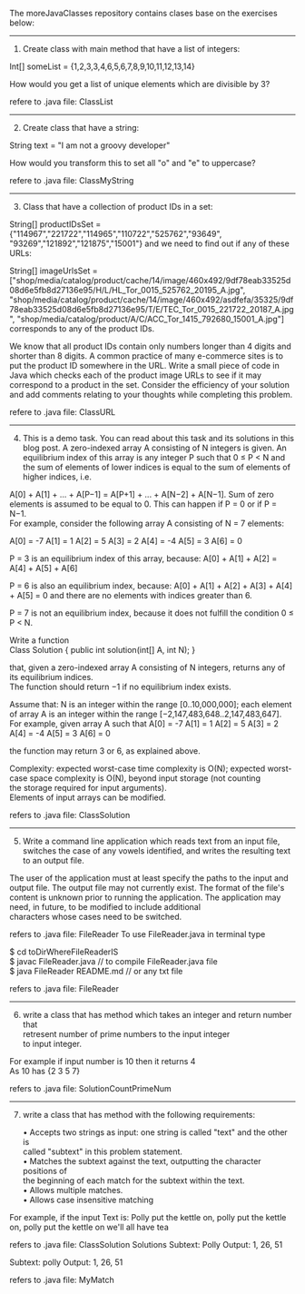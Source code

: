 The moreJavaClasses repository contains clases base on the exercises below:  

---------------------------------------------------------------------------------------- 

1) Create class with main method that have a list of integers: 

Int[] someList = {1,2,3,3,4,6,5,6,7,8,9,10,11,12,13,14} 

How would you get a list of unique elements which are divisible by 3? 


refere to .java file: ClassList 

------------------------------------------------------------------------------------------ 

2) Create class that have a string: 

String text = "I am not a groovy developer" 

How would you transform this to set all "o" and "e" to uppercase? 

refere to .java file: ClassMyString 


------------------------------------------------------------------------------------------  

3) Class that have a collection of product IDs in a set:  

String[] productIDsSet = {"114967","221722","114965","110722","525762","93649", 
					      "93269","121892","121875","15001"} 
					      and we need to find out if any of these URLs:  

String[] imageUrlsSet = ["shop/media/catalog/product/cache/14/image/460x492/9df78eab33525d08d6e5fb8d27136e95/H/L/HL_Tor_0015_525762_20195_A.jpg", 
"shop/media/catalog/product/cache/14/image/460x492/asdfefa/35325/9df78eab33525d08d6e5fb8d27136e95/T/E/TEC_Tor_0015_221722_20187_A.jpg", 
"shop/media/catalog/product/A/C/ACC_Tor_1415_792680_15001_A.jpg"] corresponds to any of the product IDs.   


We know that all product IDs contain only numbers longer than 4 digits and shorter than 8 digits. 
A common practice of many e-commerce sites is to put the product ID somewhere in the URL. 
Write a small piece of code in Java which checks each of the product image URLs to see if it 
may correspond to a product in the set. Consider the efficiency of your solution and add 
comments relating to your thoughts while completing this problem. 

refere to .java file: ClassURL

-------------------------------------------------------------------------------------------


4) This is a demo task. You can read about this task and its solutions in this blog post. 
A zero-indexed array A consisting of N integers is given. An equilibrium index of this 
array is any integer P such that 0 ≤ P < N and the sum of elements of lower indices is 
equal to the sum of elements of higher indices, i.e. 

A[0] + A[1] + ... + A[P−1] = A[P+1] + ... + A[N−2] + A[N−1]. 
Sum of zero elements is assumed to be equal to 0. This can happen if P = 0 or if P = N−1.  
For example, consider the following array A consisting of N = 7 elements: 

A[0] = -7   A[1] =  1   A[2] = 5
A[3] =  2   A[4] = -4   A[5] = 3
A[6] =  0

P = 3 is an equilibrium index of this array, because: 
A[0] + A[1] + A[2] = A[4] + A[5] + A[6] 

P = 6 is also an equilibrium index, because: 
A[0] + A[1] + A[2] + A[3] + A[4] + A[5] = 0 
and there are no elements with indices greater than 6. 

P = 7 is not an equilibrium index, because it does not fulfill the condition 0 ≤ P < N. 

Write a function  
Class Solution { public int solution(int[] A, int N); } 

that, given a zero-indexed array A consisting of N integers, returns any of its equilibrium indices.  
The function should return −1 if no equilibrium index exists. 

Assume that:
N is an integer within the range [0..10,000,000]; 
each element of array A is an integer within the range [−2,147,483,648..2,147,483,647]. 
For example, given array A such that 
A[0] = -7   A[1] =  1   A[2] = 5 
A[3] =  2   A[4] = -4   A[5] = 3 
A[6] =  0 

the function may return 3 or 6, as explained above. 

Complexity:
expected worst-case time complexity is O(N);
expected worst-case space complexity is O(N), beyond input storage (not counting   
the storage required for input arguments).  
Elements of input arrays can be modified. 

refers to .java file: ClassSolution 

-------------------------------------------------------------------------------------------

5) Write a command line application which reads text from an input file, switches
the case of any vowels identified, and writes the resulting text to an output file. 

The user of the application must at least specify the paths to the input and output file. 
The output file may not currently exist.
The format of the file's content is unknown prior to running the application. 
The application may need, in future, to be modified to include additional  
characters whose cases need to be switched. 

refers to .java file: FileReader
To use FileReader.java in terminal type 

$ cd toDirWhereFileReaderIS  
$ javac FileReader.java			// to compile FileReader.java file  
$ java FileReader README.md 		// or any txt file    
 
refers to .java file: FileReader   
 
-------------------------------------------------------------------------------------------
  
6) write a class that has method which takes an integer and return number that  
retresent number of prime numbers to the input integer   
to input integer.  

For example if input number is 10 then it returns 4  
As 10 has {2 3 5 7}  

refers to .java file: SolutionCountPrimeNum 

-------------------------------------------------------------------------------------------

7) write a class that has method with the following requirements:  

	• Accepts two strings as input: one string is called "text" and the other is    
      called "subtext" in this problem statement.  
   	• Matches the subtext against the text, outputting the character positions of  
  	  the beginning of each match for the subtext within the text.  
	• Allows multiple matches.   
	• Allows case insensitive matching 

For example, if the input Text is: 
Polly put the kettle on, polly put the kettle on, polly put the kettle on we'll all have tea 

refers to .java file: ClassSolution 
Solutions 
Subtext: Polly 
Output: 1, 26, 51 

Subtext: polly 
Output: 1, 26, 51 

refers to .java file: MyMatch  

